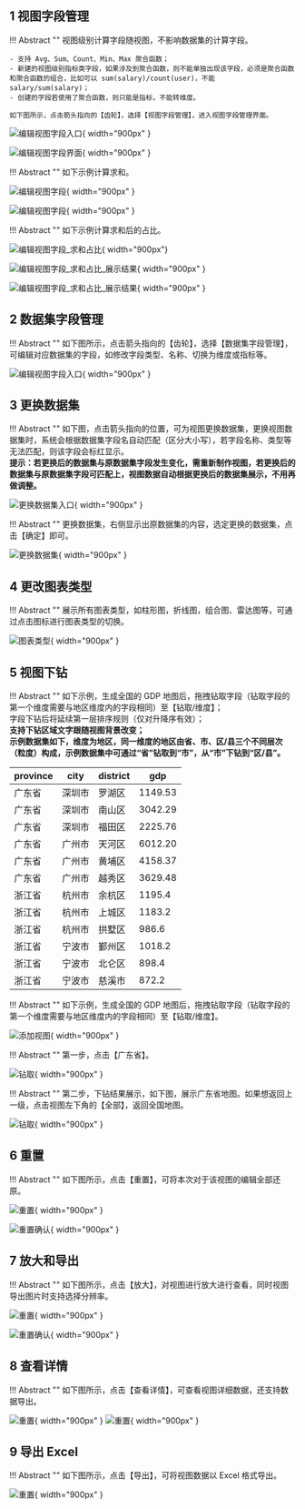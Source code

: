## 1 视图字段管理

!!! Abstract ""
    视图级别计算字段随视图，不影响数据集的计算字段。

    - 支持 Avg、Sum、Count、Min、Max 聚合函数；  
    - 新建的视图级别指标类字段，如果涉及到聚合函数，则不能单独出现该字段，必须是聚合函数和聚合函数的组合，比如可以 sum(salary)/count(user)，不能 salary/sum(salary)；  
    - 创建的字段若使用了聚合函数，则只能是指标，不能转维度。
    
    如下图所示，点击箭头指向的【齿轮】，选择【视图字段管理】，进入视图字段管理界面。

![编辑视图字段入口](../../img/view_generation/视图字段管理入口.png){ width="900px" }

![编辑视图字段界面](../../img/view_generation/编辑视图字段界面.png){ width="900px" }

!!! Abstract ""
    如下示例计算求和。

![编辑视图字段](../../img/view_generation/编辑视图字段.png){ width="900px" }

![编辑视图字段](../../img/view_generation/编辑视图字段展示.png){ width="900px" }

!!! Abstract ""
    如下示例计算求和后的占比。

![编辑视图字段_求和占比](../../img/view_generation/编辑视图字段_求和占比.png){ width="900px"}

![编辑视图字段_求和占比_展示结果](../../img/view_generation/编辑视图字段_求和占比_展示结果1.png){ width="900px" }

![编辑视图字段_求和占比_展示结果](../../img/view_generation/编辑视图字段_求和占比_展示结果2.png){ width="900px" }

## 2 数据集字段管理

!!! Abstract ""
    如下图所示，点击箭头指向的【齿轮】，选择【数据集字段管理】，可编辑对应数据集的字段，如修改字段类型、名称、切换为维度或指标等。

![编辑视图字段入口](../../img/view_generation/数据集字段管理入口.png){ width="900px" }

## 3 更换数据集

!!! Abstract ""
    如下图，点击箭头指向的位置，可为视图更换数据集，更换视图数据集时，系统会根据数据集字段名自动匹配（区分大小写），若字段名称、类型等无法匹配，则该字段会标红显示。  
    **提示：若更换后的数据集与原数据集字段发生变化，需重新制作视图，若更换后的数据集与原数据集字段可匹配上，视图数据自动根据更换后的数据集展示，不用再做调整。**

![更换数据集入口](../../img/view_generation/更换数据集入口.png){ width="900px" }

!!! Abstract ""
    更换数据集，右侧显示出原数据集的内容，选定更换的数据集，点击【确定】即可。

![更换数据集](../../img/view_generation/更换数据集.png){ width="900px" }

## 4 更改图表类型

!!! Abstract ""
    展示所有图表类型，如柱形图，折线图，组合图、雷达图等，可通过点击图标进行图表类型的切换。

![图表类型](../../img/view_generation/图表类型.png){ width="900px" }

## 5 视图下钻

!!! Abstract ""
    如下示例，生成全国的 GDP 地图后，拖拽钻取字段（钻取字段的第一个维度需要与地区维度内的字段相同）至【钻取/维度】；  
    字段下钻后将延续第一层排序规则（仅对升降序有效）；  
    **支持下钻区域文字跟随视图背景改变；**  
    **示例数据集如下，维度为地区，同一维度的地区由省、市、区/县三个不同层次（粒度）构成，示例数据集中可通过“省”钻取到“市”，从“市”下钻到“区/县”。**

| province | city | district | gdp     |
|----------|------|--------|---------|
| 广东省      | 深圳市  | 罗湖区    | 1149.53 |
| 广东省      | 深圳市  | 南山区    | 3042.29 |
| 广东省      | 深圳市  | 福田区    | 2225.76 |
| 广东省      | 广州市  | 天河区    | 6012.20 |
| 广东省      | 广州市  | 黄埔区    | 4158.37 |
| 广东省      | 广州市  | 越秀区    | 3629.48 |
| 浙江省      | 杭州市  | 余杭区    | 1195.4  |
| 浙江省      | 杭州市  | 上城区    | 1183.2  |
| 浙江省      | 杭州市  | 拱墅区    | 986.6   |
| 浙江省      | 宁波市  | 鄞州区    | 1018.2  |
| 浙江省      | 宁波市  | 北仑区    | 898.4   |
| 浙江省      | 宁波市  | 慈溪市    | 872.2   |

!!! Abstract ""
    如下示例，生成全国的 GDP 地图后，拖拽钻取字段（钻取字段的第一个维度需要与地区维度内的字段相同）至【钻取/维度】。

![添加视图](../../img/view_generation/地图钻取设置.png){ width="900px" }

!!! Abstract ""
    第一步，点击【广东省】。

![钻取](../../img/view_generation/下钻.png){ width="900px" }

!!! Abstract ""
    第二步，下钻结果展示，如下图，展示广东省地图。如果想返回上一级，点击视图左下角的【全部】，返回全国地图。

![钻取](../../img/view_generation/下钻返回.png){ width="900px" }

## 6 重置

!!! Abstract ""
    如下图所示，点击【重置】，可将本次对于该视图的编辑全部还原。

![重置](../../img/view_generation/重置.png){ width="900px" }

![重置确认](../../img/view_generation/重置确认.png){ width="900px" }

## 7 放大和导出

!!! Abstract ""
    如下图所示，点击【放大】，对视图进行放大进行查看，同时视图导出图片时支持选择分辨率。

![重置](../../img/view_generation/放大.png){ width="900px" }

![重置确认](../../img/view_generation/选择分辨率.png){ width="900px" }

## 8 查看详情

!!! Abstract ""
    如下图所示，点击【查看详情】，可查看视图详细数据，还支持数据导出。

![重置](../../img/view_generation/查看详情.png){ width="900px" }
![重置](../../img/view_generation/查看明细.png){ width="900px" }

## 9 导出 Excel

!!! Abstract ""
    如下图所示，点击【导出】，可将视图数据以 Excel 格式导出。

![重置](../../img/view_generation/导出Excel.png){ width="900px" }


